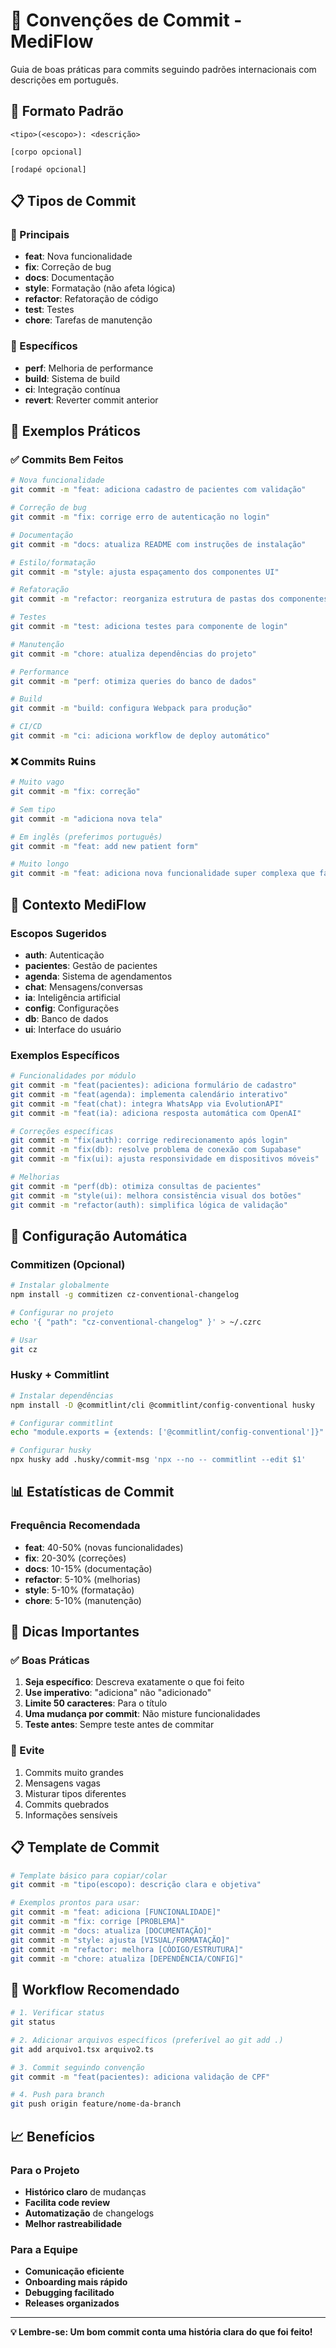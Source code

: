 # 📝 Convenções de Commit - MediFlow

Guia de boas práticas para commits seguindo padrões internacionais com descrições em português.

## 🎯 Formato Padrão

```
<tipo>(<escopo>): <descrição>

[corpo opcional]

[rodapé opcional]
```

## 📋 Tipos de Commit

### 🚀 Principais
- **feat**: Nova funcionalidade
- **fix**: Correção de bug
- **docs**: Documentação
- **style**: Formatação (não afeta lógica)
- **refactor**: Refatoração de código
- **test**: Testes
- **chore**: Tarefas de manutenção

### 🔧 Específicos
- **perf**: Melhoria de performance
- **build**: Sistema de build
- **ci**: Integração contínua
- **revert**: Reverter commit anterior

## 🎨 Exemplos Práticos

### ✅ Commits Bem Feitos

```bash
# Nova funcionalidade
git commit -m "feat: adiciona cadastro de pacientes com validação"

# Correção de bug
git commit -m "fix: corrige erro de autenticação no login"

# Documentação
git commit -m "docs: atualiza README com instruções de instalação"

# Estilo/formatação
git commit -m "style: ajusta espaçamento dos componentes UI"

# Refatoração
git commit -m "refactor: reorganiza estrutura de pastas dos componentes"

# Testes
git commit -m "test: adiciona testes para componente de login"

# Manutenção
git commit -m "chore: atualiza dependências do projeto"

# Performance
git commit -m "perf: otimiza queries do banco de dados"

# Build
git commit -m "build: configura Webpack para produção"

# CI/CD
git commit -m "ci: adiciona workflow de deploy automático"
```

### ❌ Commits Ruins

```bash
# Muito vago
git commit -m "fix: correção"

# Sem tipo
git commit -m "adiciona nova tela"

# Em inglês (preferimos português)
git commit -m "feat: add new patient form"

# Muito longo
git commit -m "feat: adiciona nova funcionalidade super complexa que faz muitas coisas diferentes ao mesmo tempo"
```

## 🏥 Contexto MediFlow

### Escopos Sugeridos
- **auth**: Autenticação
- **pacientes**: Gestão de pacientes
- **agenda**: Sistema de agendamentos
- **chat**: Mensagens/conversas
- **ia**: Inteligência artificial
- **config**: Configurações
- **db**: Banco de dados
- **ui**: Interface do usuário

### Exemplos Específicos

```bash
# Funcionalidades por módulo
git commit -m "feat(pacientes): adiciona formulário de cadastro"
git commit -m "feat(agenda): implementa calendário interativo"
git commit -m "feat(chat): integra WhatsApp via EvolutionAPI"
git commit -m "feat(ia): adiciona resposta automática com OpenAI"

# Correções específicas
git commit -m "fix(auth): corrige redirecionamento após login"
git commit -m "fix(db): resolve problema de conexão com Supabase"
git commit -m "fix(ui): ajusta responsividade em dispositivos móveis"

# Melhorias
git commit -m "perf(db): otimiza consultas de pacientes"
git commit -m "style(ui): melhora consistência visual dos botões"
git commit -m "refactor(auth): simplifica lógica de validação"
```

## 🔧 Configuração Automática

### Commitizen (Opcional)
```bash
# Instalar globalmente
npm install -g commitizen cz-conventional-changelog

# Configurar no projeto
echo '{ "path": "cz-conventional-changelog" }' > ~/.czrc

# Usar
git cz
```

### Husky + Commitlint
```bash
# Instalar dependências
npm install -D @commitlint/cli @commitlint/config-conventional husky

# Configurar commitlint
echo "module.exports = {extends: ['@commitlint/config-conventional']}" > commitlint.config.js

# Configurar husky
npx husky add .husky/commit-msg 'npx --no -- commitlint --edit $1'
```

## 📊 Estatísticas de Commit

### Frequência Recomendada
- **feat**: 40-50% (novas funcionalidades)
- **fix**: 20-30% (correções)
- **docs**: 10-15% (documentação)
- **refactor**: 5-10% (melhorias)
- **style**: 5-10% (formatação)
- **chore**: 5-10% (manutenção)

## 🎯 Dicas Importantes

### ✅ Boas Práticas
1. **Seja específico**: Descreva exatamente o que foi feito
2. **Use imperativo**: "adiciona" não "adicionado"
3. **Limite 50 caracteres**: Para o título
4. **Uma mudança por commit**: Não misture funcionalidades
5. **Teste antes**: Sempre teste antes de commitar

### 🚫 Evite
1. Commits muito grandes
2. Mensagens vagas
3. Misturar tipos diferentes
4. Commits quebrados
5. Informações sensíveis

## 📋 Template de Commit

```bash
# Template básico para copiar/colar
git commit -m "tipo(escopo): descrição clara e objetiva"

# Exemplos prontos para usar:
git commit -m "feat: adiciona [FUNCIONALIDADE]"
git commit -m "fix: corrige [PROBLEMA]"
git commit -m "docs: atualiza [DOCUMENTAÇÃO]"
git commit -m "style: ajusta [VISUAL/FORMATAÇÃO]"
git commit -m "refactor: melhora [CÓDIGO/ESTRUTURA]"
git commit -m "chore: atualiza [DEPENDÊNCIA/CONFIG]"
```

## 🔄 Workflow Recomendado

```bash
# 1. Verificar status
git status

# 2. Adicionar arquivos específicos (preferível ao git add .)
git add arquivo1.tsx arquivo2.ts

# 3. Commit seguindo convenção
git commit -m "feat(pacientes): adiciona validação de CPF"

# 4. Push para branch
git push origin feature/nome-da-branch
```

## 📈 Benefícios

### Para o Projeto
- **Histórico claro** de mudanças
- **Facilita code review**
- **Automatização** de changelogs
- **Melhor rastreabilidade**

### Para a Equipe
- **Comunicação eficiente**
- **Onboarding mais rápido**
- **Debugging facilitado**
- **Releases organizados**

---

**💡 Lembre-se: Um bom commit conta uma história clara do que foi feito!**